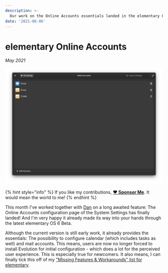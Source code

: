 ```yaml
---
description: >-
  Our work on the Online Accounts essentials landed in the elementary OS 6 Beta!
date: '2021-06-06'
---
```


# elementary Online Accounts

_May 2021_

![elementary Online Accounts](../.gitbook/assets/elementary-online-accounts.png)

{% hint style="info" %}
If you like my contributions, [**❤️ Sponsor Me**](https://github.com/sponsors/marbetschar). It would mean the world to me!
{% endhint %}

This month I've worked together with [Dan](https://github.com/danrabbit) on a long awaited feature: The Online Accounts configuration page of the System Settings has finally landed! And I'm very happy it already made its way into your hands through the latest elementary OS 6 Beta.

Although the current version is still early work, it already provides the essentials: The possibility to configure calendar (which includes tasks as well) and mail accounts. This means, users are now no longer forced to install Evolution for initial configuration - which does a lot for the perceived user experience. This is especially true for newcomers. It also means, I can finally tick this off of my ["Missing Features & Workarounds" list for elementary](https://www.marco.betschart.name/areas/elementary-os/missing-features-and-workarounds#online-accounts).